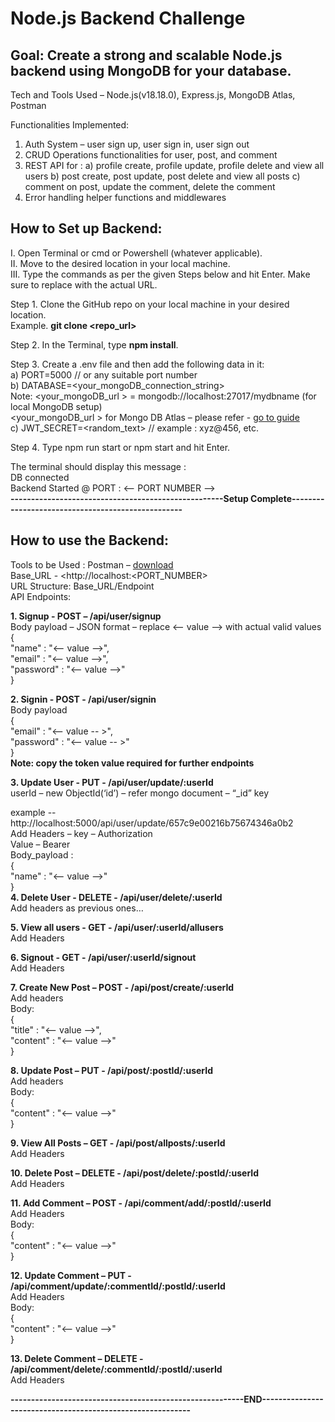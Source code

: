 # Node.js Backend Challenge

## Goal: Create a strong and scalable Node.js backend using MongoDB for your database.

Tech and Tools Used – Node.js(v18.18.0), Express.js, MongoDB Atlas, Postman

Functionalities Implemented:
1.	Auth System – user sign up, user sign in, user sign out
2.	CRUD Operations functionalities for user, post, and comment
3.	REST API for :
  a)	profile create, profile update, profile delete and view all users
  b)	post create, post update, post delete and view all posts
  c)	comment on post, update the comment, delete the comment
4.	Error handling helper functions and middlewares

## How to Set up Backend:
I.	Open Terminal or cmd or Powershell (whatever applicable).<br>
II.	Move to the desired location in your local machine.<br>
III.	Type the commands as per the given Steps below and hit Enter. Make sure to replace <url> with the actual URL.<br>

Step 1. Clone the GitHub repo on your local machine in your desired location.<br>
Example. **git clone <repo_url>** <br>

Step 2. In the Terminal, type **npm install**. <br>

Step 3. Create a .env file and then add the following data in it: <br>
  a)	PORT=5000 // or any suitable port number <br>
  b)	DATABASE=<your_mongoDB_connection_string>  <br>
      Note: <your_mongoDB_url > = mongodb://localhost:27017/mydbname (for local MongoDB setup) <br>
      <your_mongoDB_url > for Mongo DB Atlas – please refer - [go to guide](https://www.mongodb.com/docs/guides/atlas/connection-string/) <br>
  c)	JWT_SECRET=<random_text> // example : xyz@456, etc. <br>

Step 4. Type npm run start or npm start and hit Enter. <br>

The terminal should display this message : <br>
DB connected <br>
Backend Started @ PORT : <-- PORT NUMBER --> <br>
**----------------------------------------------------Setup Complete--------------------------------------------------**



## How to use the Backend:
Tools to be Used : Postman – [download](https://www.postman.com/downloads/) <br>
Base_URL - <http://localhost:<PORT_NUMBER> <br>
URL Structure: Base_URL/Endpoint <br>
API Endpoints: <br>

**1.	Signup - POST – /api/user/signup** <br>
Body payload – JSON format – replace <-- value --> with actual valid values <br>
{ <br>
    "name" : "<-- value -->", <br>
    "email" : "<-- value -->", <br>
    "password" : "<-- value -->" <br>
} <br>

**2.	Signin - POST - /api/user/signin** <br>
Body payload <br>
{ <br>
    "email" : "<-- value -- >", <br>
    "password" : "<-- value -- >" <br>
} <br>
**Note: copy the token value required for further endpoints** <br>

**3.	Update User - PUT - /api/user/update/:userId** <br>
userId – new ObjectId(‘id’) – refer mongo document – “_id” key <br>

  example -- http://localhost:5000/api/user/update/657c9e00216b75674346a0b2 <br>
  Add Headers – key – Authorization <br>
  		Value – Bearer <token> <br>
  Body_payload : <br>
  { <br>
      "name" : "<-- value -->"	<br>
  } <br>
**4.	Delete User - DELETE - /api/user/delete/:userId** <br>
Add headers as previous ones… <br>

**5.	View all users - GET - /api/user/:userId/allusers** <br>
Add Headers <br>

**6.	Signout - GET - /api/user/:userId/signout** <br>
Add Headers  <br>

**7.	Create New Post – POST - /api/post/create/:userId** <br>
Add headers <br>
Body: <br>
{ <br>
    "title" : "<-- value -->", <br>
    "content" : "<-- value -->" <br>
} <br>

**8.	Update Post – PUT - /api/post/:postId/:userId** <br>
Add headers <br>
Body: <br>
{ <br>
    "content" : "<-- value -->" <br>
} <br>

**9.	View All Posts – GET - /api/post/allposts/:userId** <br>
Add Headers <br>

**10.	Delete Post – DELETE - /api/post/delete/:postId/:userId** <br>
Add Headers <br>

**11.	Add Comment – POST - /api/comment/add/:postId/:userId** <br>
Add Headers <br>
Body: <br>
{ <br>
    "content" : "<-- value -->" <br>
} <br>

**12.	Update Comment – PUT - /api/comment/update/:commentId/:postId/:userId** <br>
Add Headers <br>
Body: <br>
{ <br>
    "content" : "<-- value -->" <br>
} <br>

**13.	Delete Comment – DELETE - /api/comment/delete/:commentId/:postId/:userId** <br>
Add Headers

**---------------------------------------------------------END-----------------------------------------------------------**
